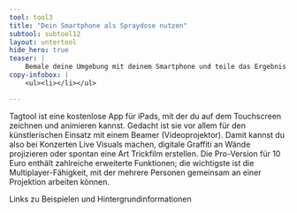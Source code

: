 ```yaml
---
tool: tool3
title: "Dein Smartphone als Spraydose nutzen"
subtool: subtool12
layout: untertool
hide_hero: true
teaser: |
    Bemale deine Umgebung mit deinem Smartphone und teile das Ergebnis.
copy-infobox: |
    <ul><li></li></ul>

---
```

Tagtool ist eine kostenlose App für iPads, mit der du auf dem Touchscreen zeichnen und animieren kannst. Gedacht ist sie vor allem für den künstlerischen Einsatz mit einem Beamer (Videoprojektor). Damit kannst du also bei Konzerten Live Visuals machen, digitale Graffiti an Wände projizieren oder spontan eine Art Trickfilm erstellen.
Die Pro-Version für 10 Euro enthält zahlreiche erweiterte Funktionen; die wichtigste ist die Multiplayer-Fähigkeit, mit der mehrere Personen gemeinsam an einer Projektion arbeiten können.

<p class="link-list">
    <span class="link-list-headline">Links zu Beispielen und Hintergrundinformationen</span>
    <a class="external-link" href="" target="_blank"></a>
</p>